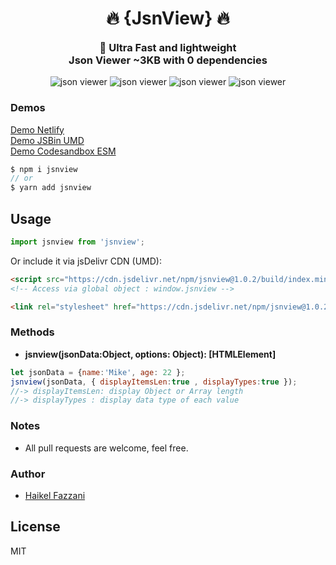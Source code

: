 <h1 align="center" style="width:100%">🔥 {JsnView} 🔥</h1>
<h3 align="center" style="margin:0">🏅 Ultra Fast and lightweight</h3>
<h3 align="center" style="margin-top:0">Json Viewer ~3KB with 0 dependencies</h3>

<div align="center" style="width:100%">
  <img src="https://badgen.net/bundlephobia/min/jsnview" alt="json viewer" />
  <img src="https://badgen.net/bundlephobia/dependency-count/jsnview" alt="json viewer" />
  <img src="https://badgen.net/npm/v/jsnview" alt="json viewer" />
  <img src="https://badgen.net/npm/dt/jsnview" alt="json viewer" />
</div>

### Demos  
[Demo Netlify](https://json-v.netlify.app/public/)  
[Demo JSBin UMD](https://jsbin.com/bovizupahi/1/edit)  
[Demo Codesandbox ESM](https://codesandbox.io/s/serverless-sound-igd1h)

```js
$ npm i jsnview
// or
$ yarn add jsnview
```

## Usage
```js
import jsnview from 'jsnview';
```

Or include it via jsDelivr CDN (UMD):
```html
<script src="https://cdn.jsdelivr.net/npm/jsnview@1.0.2/build/index.min.js"></script>
<!-- Access via global object : window.jsnview -->

<link rel="stylesheet" href="https://cdn.jsdelivr.net/npm/jsnview@1.0.2/build/index.css" />
```

### Methods
- **jsnview(jsonData:Object, options: Object): [HTMLElement]**
```js
let jsonData = {name:'Mike', age: 22 };
jsnview(jsonData, { displayItemsLen:true , displayTypes:true });
//-> displayItemsLen: display Object or Array length
//-> displayTypes : display data type of each value
```

### Notes
- All pull requests are welcome, feel free.

### Author
- [Haikel Fazzani](https://github.com/haikelfazzani)

## License
MIT